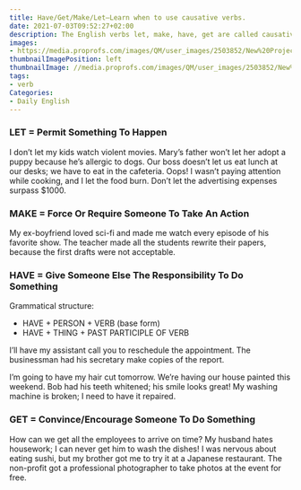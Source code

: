 ```yaml
---
title: Have/Get/Make/Let—Learn when to use causative verbs.
date: 2021-07-03T09:52:27+02:00
description: The English verbs let, make, have, get are called causative verbs because they cause something else to happen.
images:
- https://media.proprofs.com/images/QM/user_images/2503852/New%20Project%20(40)(104).jpg
thumbnailImagePosition: left
thumbnailImage: //media.proprofs.com/images/QM/user_images/2503852/New%20Project%20(40)(104).jpg
tags:
- verb
Categories:
- Daily English
---
```


### LET = Permit Something To Happen

I don’t let my kids watch violent movies.
Mary’s father won’t let her adopt a puppy because he’s allergic to dogs.
Our boss doesn’t let us eat lunch at our desks; we have to eat in the cafeteria.
Oops! I wasn’t paying attention while cooking, and I let the food burn.
Don’t let the advertising expenses surpass $1000.

### MAKE = Force Or Require Someone To Take An Action

My ex-boyfriend loved sci-fi and made me watch every episode of his favorite show.
The teacher made all the students rewrite their papers, because the first drafts were not acceptable.

### HAVE = Give Someone Else The Responsibility To Do Something

Grammatical structure:
* HAVE + PERSON + VERB (base form)
* HAVE + THING + PAST PARTICIPLE OF VERB

I’ll have my assistant call you to reschedule the appointment.
The businessman had his secretary make copies of the report.

I’m going to have my hair cut tomorrow.
We’re having our house painted this weekend.
Bob had his teeth whitened; his smile looks great!
My washing machine is broken; I need to have it repaired.

### GET = Convince/Encourage Someone To Do Something

How can we get all the employees to arrive on time?
My husband hates housework; I can never get him to wash the dishes!
I was nervous about eating sushi, but my brother got me to try it at a Japanese restaurant.
The non-profit got a professional photographer to take photos at the event for free.
